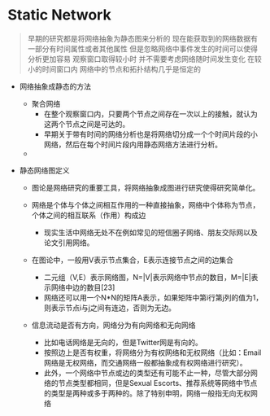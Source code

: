# Static Network
> 早期的研究都是将网络抽象为静态图来分析的
现在能获取到的网络数据有一部分有时间属性或者其他属性 但是忽略网络中事件发生的时间可以使得分析更加容易
观察窗口取得较小时 并不需要考虑网络随时间发生变化 在较小的时间窗口内 网络中的节点和拓扑结构几乎是恒定的

* 网络抽象成静态的方法
	* 聚合网络
		* 在整个观察窗口内，只要两个节点之间存在一次以上的接触，就认为这两个节点之间是可达的。
		* 早期关于带有时间的网络分析也是将网络切分成一个个时间片段的小网络，然后在每个时间片段内用静态网络方法进行分析。
	* 
	
* 静态网络图定义
	* 图论是网络研究的重要工具，将网络抽象成图进行研究使得研究简单化。
	* 网络是个体与个体之间相互作用的一种直接抽象，网络中个体称为节点，个体之间的相互联系（作用）构成边
		* 现实生活中网络无处不在例如常见的短信圈子网络、朋友交际网以及论文引用网络。
	* 在图论中，一般用V表示节点集合，E表示连接节点之间的边集合
		* 二元组（V,E）表示网络图，N=|V|表示网络中节点的数目，M=|E|表示网络中边的数目[23]
		* 网络还可以用一个N*N的矩阵A表示，如果矩阵中第i行第j列的值为1，则表示节点i与j之间有连边，否则为无边。


  * 信息流动是否有方向，网络分为有向网络和无向网络
    * 比如电话网络是无向的，但是Twitter网是有向的。
	* 按照边上是否有权重，将网络分为有权网络和无权网络（比如：Email网络是无权网络，而交通网络一般都抽象成有权网络进行研究）。
    * 此外，一个网络中节点或边的类型还有可能不止一种，尽管大部分网络的节点类型都相同，但是Sexual Escorts、推荐系统等网络中节点的类型是两种或多于两种的。除了特别申明，网络一般指无向无权网络
 
